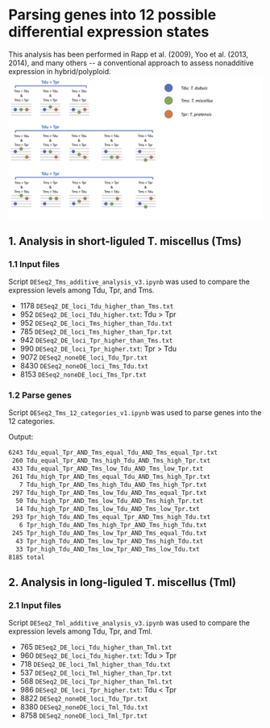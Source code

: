 # Parsing genes into 12 possible differential expression states
This analysis has been performed in Rapp et al. (2009), Yoo et al. (2013, 2014), and many others -- a conventional approach to assess nonadditive expression in hybrid/polyploid.
![12 categories](https://github.com/GatorShan/Tragopogon-Inflorescence-RNA-seq-Analysis/blob/master/Differential_expression_analysis/12_possible_differential_exp_states/images/12_categories.png)
## 1. Analysis in short-liguled T. miscellus (Tms)
### 1.1 Input files
Script `DESeq2_Tms_additive_analysis_v3.ipynb` was used to compare the expression levels among Tdu, Tpr, and Tms.

  - 1178 `DESeq2_DE_loci_Tdu_higher_than_Tms.txt`
  - 952 `DESeq2_DE_loci_Tdu_higher.txt`: Tdu > Tpr
  - 952 `DESeq2_DE_loci_Tms_higher_than_Tdu.txt`
  - 785 `DESeq2_DE_loci_Tms_higher_than_Tpr.txt`
  - 942 `DESeq2_DE_loci_Tpr_higher_than_Tms.txt`
  - 990 `DESeq2_DE_loci_Tpr_higher.txt`: Tpr > Tdu
  - 9072 `DESeq2_noneDE_loci_Tdu_Tpr.txt`
  - 8430 `DESeq2_noneDE_loci_Tms_Tdu.txt`
  - 8153 `DESeq2_noneDE_loci_Tms_Tpr.txt`
### 1.2 Parse genes
Script `DESeq2_Tms_12_categories_v1.ipynb` was used to parse genes into the 12 categories.

Output:
```
6243 Tdu_equal_Tpr_AND_Tms_equal_Tdu_AND_Tms_equal_Tpr.txt
 260 Tdu_equal_Tpr_AND_Tms_high_Tdu_AND_Tms_high_Tpr.txt
 433 Tdu_equal_Tpr_AND_Tms_low_Tdu_AND_Tms_low_Tpr.txt
 261 Tdu_high_Tpr_AND_Tms_equal_Tdu_AND_Tms_high_Tpr.txt
   7 Tdu_high_Tpr_AND_Tms_high_Tdu_AND_Tms_high_Tpr.txt
 297 Tdu_high_Tpr_AND_Tms_low_Tdu_AND_Tms_equal_Tpr.txt
  50 Tdu_high_Tpr_AND_Tms_low_Tdu_AND_Tms_high_Tpr.txt
  14 Tdu_high_Tpr_AND_Tms_low_Tdu_AND_Tms_low_Tpr.txt
 293 Tpr_high_Tdu_AND_Tms_equal_Tpr_AND_Tms_high_Tdu.txt
   6 Tpr_high_Tdu_AND_Tms_high_Tpr_AND_Tms_high_Tdu.txt
 245 Tpr_high_Tdu_AND_Tms_low_Tpr_AND_Tms_equal_Tdu.txt
  43 Tpr_high_Tdu_AND_Tms_low_Tpr_AND_Tms_high_Tdu.txt
  33 Tpr_high_Tdu_AND_Tms_low_Tpr_AND_Tms_low_Tdu.txt
8185 total
```

## 2. Analysis in long-liguled T. miscellus (Tml)
### 2.1 Input files
Script `DESeq2_Tml_additive_analysis_v3.ipynb` was used to compare the expression levels among Tdu, Tpr, and Tml.

  - 765 `DESeq2_DE_loci_Tdu_higher_than_Tml.txt`
  - 960 `DESeq2_DE_loci_Tdu_higher.txt`: Tdu > Tpr
  - 718 `DESeq2_DE_loci_Tml_higher_than_Tdu.txt`
  - 537 `DESeq2_DE_loci_Tml_higher_than_Tpr.txt`
  - 568 `DESeq2_DE_loci_Tpr_higher_than_Tml.txt`
  - 986 `DESeq2_DE_loci_Tpr_higher.txt`: Tdu < Tpr
  - 8822 `DESeq2_noneDE_loci_Tdu_Tpr.txt`
  - 8380 `DESeq2_noneDE_loci_Tml_Tdu.txt`
  - 8758 `DESeq2_noneDE_loci_Tml_Tpr.txt`


